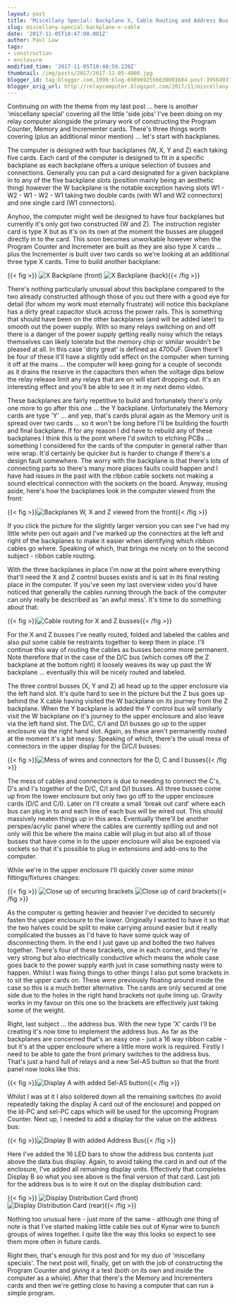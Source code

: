 ```yaml
---
layout: post
title: 'Miscellany Special: Backplane X, Cable Routing and Address Bus'
slug: miscellany-special-backplane-x-cable
date: '2017-11-05T10:47:00.001Z'
author: Paul Law
tags:
- construction
- enclosure
modified_time: '2017-11-05T10:48:59.220Z'
thumbnail: /img/posts/2017/2017-11-05-4000.jpg
blogger_id: tag:blogger.com,1999:blog-6989692556630001604.post-3956493750205936167
blogger_orig_url: http://relaycomputer.blogspot.com/2017/11/miscellany-special-backplane-x-cable.html
---
```


Continuing on with the theme from my last post ... here is another 
'miscellany special' covering all the little 'side jobs' I've been doing on my 
relay computer alongside the primary work of constructing the Program Counter, 
Memory and Incrementer cards. There's three things worth covering (plus an 
additional minor mention) ... let's start with backplanes.

The 
computer is designed with four backplanes (W, X, Y and Z) each taking five 
cards. Each card of the computer is designed to fit in a specific backplane as 
each backplane offers a unique selection of busses and connections. Generally 
you can put a card designated for a given backplane in to any of the five 
backplane slots (position mainly being an aesthetic thing) however the W 
backplane is the notable exception having slots W1 - W2 - W1 - W2 - W1 taking 
two double cards (with W1 and W2 connectors) and one single card (W1 
connectors).

Anyhoo, the computer might well be designed to have 
four backplanes but currently it's only got two constructed (W and Z). The 
instruction register card is type X but as it's on its own at the moment the 
busses are plugged directly in to the card. This soon becomes unworkable 
however when the Program Counter and Incremeter are built as they are also 
type X cards ... plus the Incrementer is built over two cards so we're looking 
at an additional three type X cards. Time to build another backplane:

{{< fig >}}
![X Backplane (front)](/img/posts/2017/2017-11-05-0000.jpg)
![X Backplane (back)](/img/posts/2017/2017-11-05-0001.jpg){{< /fig >}}

There's nothing 
particularly unusual about this backplane compared to the two already 
constructed although those of you out there with a good eye for detail (for 
whom my work must eternally frustrate) will notice this backplane has a dirty 
great capacitor stuck across the power rails. This is something that should 
have been on the other backplanes (and will be added later) to smooth out the 
power supply. With so many relays switching on and off there is a danger of 
the power supply getting really noisy which the relays themselves can likely 
tolerate but the memory chip or similar wouldn't be pleased at all. In this 
case 'dirty great' is defined as 4700uF. Given there'll be four of these it'll 
have a slightly odd effect on the computer when turning it off at the mains 
... the computer will keep going for a couple of seconds as it drains the 
reserve in the capacitors then when the voltage dips below the relay release 
limit any relays that are on will start dropping out. It's an interesting 
effect and you'll be able to see it in my next demo video.

These 
backplanes are fairly repetitive to build and fortunately there's only one 
more to go after this one ... the Y backplane. Unfortunately the Memory cards 
are type 'Y' ... and yep, that's cards plural again as the Memory unit is 
spread over two cards ... so it won't be long before I'll be building the 
fourth and final backplane. If for any reason I did have to rebuild any of 
these backplanes I think this is the point where I'd switch to etching PCBs 
... something I considered for the cards of the computer in general rather 
than wire wrap. It'd certainly be quicker but is harder to change if there's a 
design fault somewhere. The worry with the backplane is that there's lots of 
connecting parts so there's many more places faults could happen and I have 
had issues in the past with the ribbon cable sockets not making a sound 
electrical connection with the sockets on the board. Anyway, musing aside, 
here's how the backplanes look in the computer viewed from the front:

{{< fig >}}![Backplanes W, X and Z viewed from the front](/img/posts/2017/2017-11-05-0002.jpg){{< /fig >}}

If 
you click the picture for the slightly larger version you can see I've had my 
little white pen out again and I've marked up the connectors at the left and 
right of the backplanes to make it easier when identifying which ribbon cables 
go where. Speaking of which, that brings me nicely on to the second subject - 
ribbon cable routing.

With the three backplanes in place I'm now at 
the point where everything that'll need the X and Z control busses exists and 
is sat in its final resting place in the computer. If you've seen my last 
overview video you'd have noticed that generally the cables running through 
the back of the computer can only really be described as 'an awful mess'. It's 
time to do something about that:

{{< fig >}}![Cable routing for X and Z busses](/img/posts/2017/2017-11-05-0003.jpg){{< /fig >}}

For the X and 
Z busses I've neatly routed, folded and labeled the cables and also put some 
cable tie restraints together to keep them in place. I'll continue this way of 
routing the cables as busses become more permanent. Note therefore that in the 
case of the D/C bus (which comes off the Z backplane at the bottom right) it 
loosely weaves its way up past the W backplane ... eventually this will be 
nicely routed and labeled.

The three control busses (X, Y and Z) 
all head up to the upper enclosure via the left hand slot. It's quite hard to 
see in the picture but the Z bus goes up behind the X cable having visited the 
W backplane on its journey from the Z backplane. When the Y backplane is added 
the Y control bus will similarly visit the W backplane on it's journey to the 
upper enclosure and also leave via the left hand slot. The D/C, C/I and D/I 
busses go up to the upper enclosure via the right hand slot. Again, as these 
aren't permanently routed at the moment it's a bit messy. Speaking of which, 
there's the usual mess of connectors in the upper display for the D/C/I 
busses:

{{< fig >}}![Mess of wires and connectors for the D, C and I busses](/img/posts/2017/2017-11-05-0004.jpg){{< /fig >}}

The mess of cables and connectors is due to needing to connect the 
C's, D's and I's together of the D/C, C/I and D/I busses. All three busses 
come up from the lower enclosure but only two go off to the upper enclosure 
cards (D/C and C/I). Later on I'll create a small 'break out card' where each 
bus can plug in to and each line of each bus will be wired out. This should 
massively neaten things up in this area. Eventually there'll be another 
perspex/acrylic panel where the cables are currently spilling out and not only 
will this be where the mains cable will plug in but also all of those busses 
that have come in to the upper enclosure will also be exposed via sockets so 
that it's possible to plug in extensions and add-ons to the computer.

While we're in the upper enclosure I'll quickly cover some minor 
fittings/fixtures changes:

{{< fig >}}
![Close up of securing brackets](/img/posts/2017/2017-11-05-0005.jpg)
![Close up of card brackets](/img/posts/2017/2017-11-05-0006.jpg){{< /fig >}}

As the computer is 
getting heavier and heavier I've decided to securely fasten the upper 
enclosure to the lower. Originally I wanted to have it so that the two halves 
could be split to make carrying around easier but it really complicated the 
busses as I'd have to have some quick way of disconnecting them. In the end I 
just gave up and bolted the two halves together. There's four of these 
brackets, one in each corner, and they're very strong but also electrically 
conductive which means the whole case goes back to the power supply earth just 
in case something nasty were to happen. Whilst I was fixing things to other 
things I also put some brackets in to sit the upper cards on. These were 
previously floating around inside the case so this is a much better 
alternative. The cards are only secured at one side due to the holes in the 
right hand brackets not quite lining up. Gravity works in my favour on this 
one so the brackets are effectively just taking some of the weight.

Right, last subject ... the address bus. With the new type 'X' cards I'll be 
creating it's now time to implement the address bus. As far as the backplanes 
are concerned that's an easy one - just a 16 way ribbon cable - but it's at 
the upper enclosure where a little more work is required. Firstly I need to be 
able to gate the front primary switches to the address bus. That's just a hand 
full of relays and a new Sel-AS button so that the front panel now looks like 
this:

{{< fig >}}![Display A with added Sel-AS button](/img/posts/2017/2017-11-05-0007.jpg){{< /fig >}}

Whilst I 
was at it I also soldered down all the remaining switches (to avoid repeatedly 
taking the display A card out of the enclosure) and popped on the ld-PC and 
sel-PC caps which will be used for the upcoming Program Counter. Next up, I 
needed to add a display for the value on the address bus:

{{< fig >}}![Display B with added Address Bus](/img/posts/2017/2017-11-05-0008.jpg){{< /fig >}}

Here I've 
added the 16 LED bars to show the address bus contents just above the data bus 
display. Again, to avoid taking the card in and out of the enclosure, I've 
added all remaining display units. Effectively that completes Display B so 
what you see above is the final version of that card. Last job for the address 
bus is to wire it out on the display distribution card:

{{< fig >}}
![Display Distribution Card (front)](/img/posts/2017/2017-11-05-0009.jpg)
![Display Distribution Card (rear)](/img/posts/2017/2017-11-05-0010.jpg){{< /fig >}}

Nothing too 
unusual here - just more of the same - although one thing of note is that I've 
started making little cable ties out of Kynar wire to bunch groups of wires 
together. I quite like the way this looks so expect to see them more often in 
future cards.

Right then, that's enough for this post and for my 
duo of 'miscellany specials'. The next post will, finally, get on with the job 
of constructing the Program Counter and giving it a test (both on its own and 
inside the computer as a whole). After that there's the Memory and 
Incrementers cards and then we're getting close to having a computer that can 
run a simple program. 
